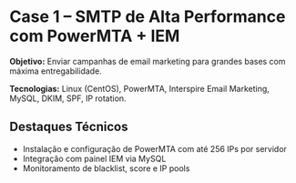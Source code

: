 # Case 1 – SMTP de Alta Performance com PowerMTA + IEM

**Objetivo:** Enviar campanhas de email marketing para grandes bases com máxima entregabilidade.

**Tecnologias:** Linux (CentOS), PowerMTA, Interspire Email Marketing, MySQL, DKIM, SPF, IP rotation.

## Destaques Técnicos
- Instalação e configuração de PowerMTA com até 256 IPs por servidor
- Integração com painel IEM via MySQL
- Monitoramento de blacklist, score e IP pools
